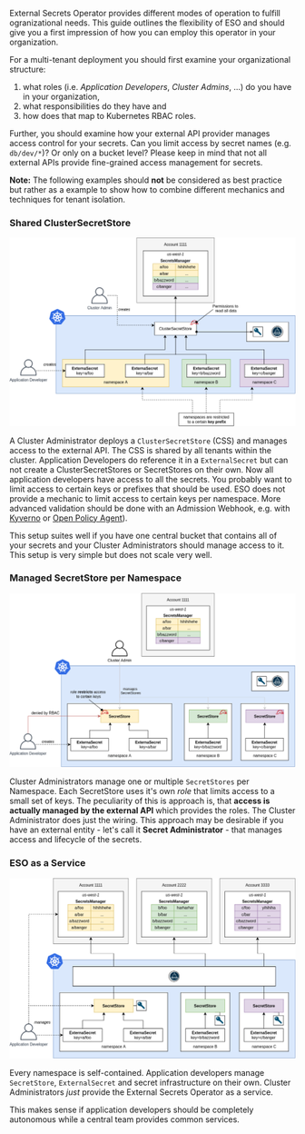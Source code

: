 External Secrets Operator provides different modes of operation to fulfill
ogranizational needs. This guide outlines the flexibility of ESO and should give
you a first impression of how you can employ this operator in your organization.

For a multi-tenant deployment you should first examine your organizational
structure:

1. what roles (i.e. *Application Developers*, *Cluster Admins*, ...) do you have
   in your organization,
2. what responsibilities do they have and
3. how does that map to Kubernetes RBAC roles.

Further, you should examine how your external API provider manages access
control for your secrets. Can you limit access by secret names (e.g.
`db/dev/*`)? Or only on a bucket level? Please keep in mind that not all
external APIs provide fine-grained access management for secrets.

**Note:** The following examples should **not** be considered as best practice
but rather as a example to show how to combine different mechanics and
techniques for tenant isolation.

### Shared ClusterSecretStore

![Shared CSS](./pictures/diagrams-multi-tenancy-shared.png)

A Cluster Administrator deploys a `ClusterSecretStore` (CSS) and manages access
to the external API. The CSS is shared by all tenants within the cluster.
Application Developers do reference it in a `ExternalSecret` but can not create
a ClusterSecretStores or SecretStores on their own. Now all application
developers have access to all the secrets. You probably want to limit access to
certain keys or prefixes that should be used. ESO does not provide a mechanic
to limit access to certain keys per namespace. More advanced validation should be
done with an Admission Webhook, e.g. with [Kyverno](https://kyverno.io/) or
[Open Policy Agent](https://www.openpolicyagent.org/)).

This setup suites well if you have one central bucket that contains all of your
secrets and your Cluster Administrators should manage access to it. This setup
is very simple but does not scale very well.

### Managed SecretStore per Namespace

![Shared CSS](./pictures/diagrams-multi-tenancy-managed-store.png)

Cluster Administrators manage one or multiple `SecretStores` per Namespace. Each
SecretStore uses it's own *role* that limits access to a small set of keys. The
peculiarity of this is approach is, that **access is actually managed by the
external API** which provides the roles. The Cluster Administrator does just the
wiring. This approach may be desirable if you have an external entity - let's
call it **Secret Administrator** - that manages access and lifecycle of the
secrets.


### ESO as a Service
![Shared CSS](./pictures/diagrams-multi-tenancy-self-service.png)

Every namespace is self-contained. Application developers manage `SecretStore`,
`ExternalSecret` and secret infrastructure on their own. Cluster Administrators
*just* provide the External Secrets Operator as a service.

This makes sense if application developers should be completely autonomous while
a central team provides common services.
